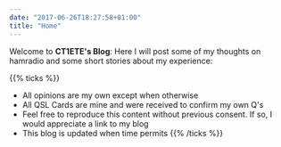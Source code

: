 ```yaml
---
date: "2017-06-26T18:27:58+01:00"
title: "Home"
---
```


Welcome to **CT1ETE's Blog**: Here I will post some of my thoughts on hamradio and some short stories about my experience:

{{% ticks %}}
* All opinions are my own except when otherwise 
* All QSL Cards are mine and were received to confirm my own Q's
* Feel free to reproduce this content without previous consent. If so, I would appreciate a link to my blog
* This blog is updated when time permits
{{% /ticks %}}
